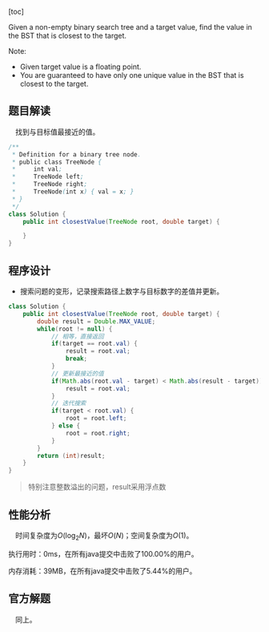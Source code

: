 [toc]

Given a non-empty binary search tree and a target value, find the value in the BST that is closest to the target.

Note:

* Given target value is a floating point.
* You are guaranteed to have only one unique value in the BST that is closest to the target.



## 题目解读

&emsp;找到与目标值最接近的值。

```java
/**
 * Definition for a binary tree node.
 * public class TreeNode {
 *     int val;
 *     TreeNode left;
 *     TreeNode right;
 *     TreeNode(int x) { val = x; }
 * }
 */
class Solution {
    public int closestValue(TreeNode root, double target) {

    }
}
```

## 程序设计

* 搜索问题的变形，记录搜索路径上数字与目标数字的差值并更新。

```java
class Solution {
    public int closestValue(TreeNode root, double target) {
        double result = Double.MAX_VALUE;
        while(root != null) {
            // 相等，直接返回
            if(target == root.val) {
                result = root.val;
                break;
            }
            // 更新最接近的值
            if(Math.abs(root.val - target) < Math.abs(result - target)) {
                result = root.val;
            }
            // 迭代搜索
            if(target < root.val) {
                root = root.left;
            } else {
                root = root.right;
            }
        }
        return (int)result;
    }
}
```

> 特别注意整数溢出的问题，result采用浮点数

## 性能分析

&emsp;时间复杂度为$O(\log_2N)$，最坏$O(N)$；空间复杂度为$O(1)$。

执行用时：0ms，在所有java提交中击败了100.00%的用户。

内存消耗：39MB，在所有java提交中击败了5.44%的用户。

## 官方解题

&emsp;同上。